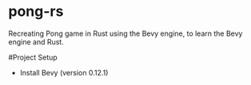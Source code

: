 # pong-rs

Recreating Pong game in Rust using the Bevy engine, to learn the Bevy engine and Rust.

#Project Setup
 - Install Bevy (version 0.12.1)